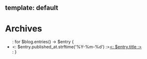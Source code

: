 template: default
---
# Archives

<ul class="archives">
: for $blog.entries() -> $entry {
  <li><time><: $entry.published_at.strftime('%Y-%m-%d') :></time><a href="<: $entry.site_path() | uri_for :>"><: $entry.title :></a></li>
: }
</ul>
